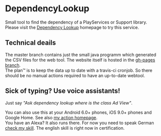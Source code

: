 # DependencyLookup
Small tool to find the dependency of a PlayServices or Support library. Please visit the [Dependency Lookup][1] homepage to try this service.

## Technical deails

The master branch contains just the small java programm which generated the CSV files for the web tool. The website itself is hosted in the [gh-pages branch][2].  
The plan™ is to keep the data up to date with a travis-ci cronjob. So there should be no manual actions required to have an up-to-date webtool.

## Sick of typing? Use voice assistants!

Just say *"Ask dependency lookup where is the class Ad View"*.

You can also use this at your Android 6.0+ phones, iOS 9.0+ phones and Google Home. See also [my action homepage][3].  
You have an Alexa? It also runs there. For now you need to speak German [check my skill][4]. The english skill is right now in certification.

  [1]: https://rekire.github.io/DependencyLookup/
  [2]: https://github.com/rekire/DependencyLookup/tree/gh-pages
  [3]: https://assistant.google.com/services/a/id/61bad4b884603b22/
  [4]: https://www.amazon.de/Rekisoft-Dependency-Lookup/dp/B06XPM2LDC
